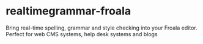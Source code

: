 # realtimegrammar-froala
Bring real-time spelling, grammar and style checking into your Froala editor. Perfect for web CMS systems, help desk systems and blogs
